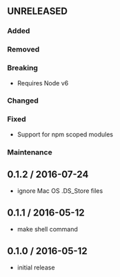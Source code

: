 UNRELEASED
----------

### Added

### Removed

### Breaking
- Requires Node v6

### Changed

### Fixed
- Support for npm scoped modules

### Maintenance


0.1.2 / 2016-07-24
------------------
- ignore Mac OS .DS_Store files


0.1.1 / 2016-05-12
------------------
- make shell command


0.1.0 / 2016-05-12
------------------
- initial release
